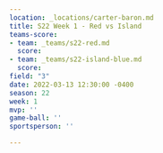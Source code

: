 ```yaml
---
location: _locations/carter-baron.md
title: S22 Week 1 - Red vs Island
teams-score:
- team: _teams/s22-red.md
  score: 
- team: _teams/s22-island-blue.md
  score: 
field: "3"
date: 2022-03-13 12:30:00 -0400
season: 22
week: 1
mvp: ''
game-ball: ''
sportsperson: ''

---
```

